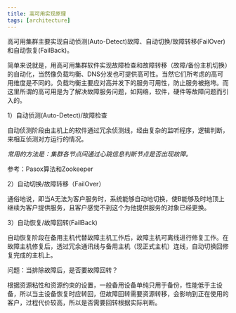 ```yaml
---
title: 高可用实现原理
tags: [architecture]
---
```


高可用集群主要实现自动侦测(Auto-Detect)故障、自动切换/故障转移(FailOver)和自动恢复(FailBack)。

简单来说就是，用高可用集群软件实现故障检查和故障转移（故障/备份主机切换）的自动化，当然像负载均衡、DNS分发也可提供高可性。当然它们所考虑的高可用维度是不同的。负载均衡主要应对高并发下的服务可用性，防止服务被拖垮。而这里所谓的高可用是为了解决故障服务问题，如网络，软件，硬件等故障问题而引入的。

1）自动侦测(Auto-Detect)/故障检查

自动侦测阶段由主机上的软件通过冗余侦测线，经由复杂的监听程序，逻辑判断，来相互侦测对方运行的情况。

*常用的方法是：集群各节点间通过心跳信息判断节点是否出现故障。*

参考：Pasox算法和Zookeeper

2）自动切换/故障转移（FailOver）

通俗地说，即当A无法为客户服务时，系统能够自动地切换，使B能够及时地顶上继续为客户提供服务，且客户感觉不到这个为他提供服务的对象已经更换。

3）自动恢复/故障回转(FailBack)

自动恢复阶段在备用主机代替故障主机工作后，故障主机可离线进行修复工作。在故障主机修复后，透过冗余通讯线与备用主机（现正式主机）连线，自动切换回修复完成的主机上。

问题：当排除故障后，是否要故障回转？

根据资源粘性和资源约束的设置，一般备用设备单纯只用于备份，性能低于主设备，所以当主设备恢复时应转回，但故障回转需要资源转移，会影响到正在使用的客户，过程代价较高，所以是否需要回转根据实际判断。
